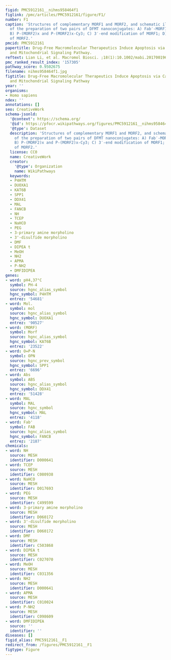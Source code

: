 ```yaml
---
figid: PMC5912161__nihms958464f1
figlink: /pmc/articles/PMC5912161/figure/F1/
number: F1
caption: 'Structures of complementary MORF1 and MORF2, and schematic illustration
  of the preparation of two pairs of DFMT nanoconjugates: A) Fab′-MORF1 and Fab′-MORF1-Cy5;
  B) P-(MORF2)x and P-(MORF2)x-Cy3; C) 3′-end modification of MORF1; D) 3′-end modification
  of MORF2.'
pmcid: PMC5912161
papertitle: Drug-Free Macromolecular Therapeutics Induce Apoptosis via Calcium Influx
  and Mitochondrial Signaling Pathway.
reftext: Lian Li, et al. Macromol Biosci. ;18(1):10.1002/mabi.201700196.
pmc_ranked_result_index: '157305'
pathway_score: 0.9502675
filename: nihms958464f1.jpg
figtitle: Drug-Free Macromolecular Therapeutics Induce Apoptosis via Calcium Influx
  and Mitochondrial Signaling Pathway
year: ''
organisms:
- Homo sapiens
ndex: ''
annotations: []
seo: CreativeWork
schema-jsonld:
  '@context': https://schema.org/
  '@id': https://pfocr.wikipathways.org/figures/PMC5912161__nihms958464f1.html
  '@type': Dataset
  description: 'Structures of complementary MORF1 and MORF2, and schematic illustration
    of the preparation of two pairs of DFMT nanoconjugates: A) Fab′-MORF1 and Fab′-MORF1-Cy5;
    B) P-(MORF2)x and P-(MORF2)x-Cy3; C) 3′-end modification of MORF1; D) 3′-end modification
    of MORF2.'
  license: CC0
  name: CreativeWork
  creator:
    '@type': Organization
    name: WikiPathways
  keywords:
  - P4HTM
  - DUOXA1
  - KAT6B
  - SPP1
  - DDX41
  - MAL
  - FANCB
  - NH
  - TCEP
  - NaHCO
  - PEG
  - 3-primary amine morpholino
  - 3'-disulfide morpholino
  - DMF
  - DIPEA t
  - MeOH
  - NH2
  - APMA
  - P-NH2
  - DMFIDIPEA
genes:
- word: pH4,37°C
  symbol: PH-4
  source: hgnc_alias_symbol
  hgnc_symbol: P4HTM
  entrez: '54681'
- word: Mol.
  symbol: mol
  source: hgnc_alias_symbol
  hgnc_symbol: DUOXA1
  entrez: '90527'
- word: (MORF)
  symbol: Morf
  source: hgnc_alias_symbol
  hgnc_symbol: KAT6B
  entrez: '23522'
- word: O=P-N
  symbol: OPN
  source: hgnc_prev_symbol
  hgnc_symbol: SPP1
  entrez: '6696'
- word: Abs
  symbol: ABS
  source: hgnc_alias_symbol
  hgnc_symbol: DDX41
  entrez: '51428'
- word: MAL
  symbol: MAL
  source: hgnc_symbol
  hgnc_symbol: MAL
  entrez: '4118'
- word: Fab'
  symbol: FAB
  source: hgnc_alias_symbol
  hgnc_symbol: FANCB
  entrez: '2187'
chemicals:
- word: NH
  source: MESH
  identifier: D000641
- word: TCEP
  source: MESH
  identifier: C080938
- word: NaHCO
  source: MESH
  identifier: D017693
- word: PEG
  source: MESH
  identifier: C499599
- word: 3-primary amine morpholino
  source: MESH
  identifier: D060172
- word: 3'-disulfide morpholino
  source: MESH
  identifier: D060172
- word: DMF
  source: MESH
  identifier: C503868
- word: DIPEA t
  source: MESH
  identifier: C027070
- word: MeOH
  source: MESH
  identifier: C031356
- word: NH2
  source: MESH
  identifier: D000641
- word: APMA
  source: MESH
  identifier: C010024
- word: P-NH2
  source: MESH
  identifier: C098609
- word: DMFIDIPEA
  source: ''
  identifier: ''
diseases: []
figid_alias: PMC5912161__F1
redirect_from: /figures/PMC5912161__F1
figtype: Figure
---
```

